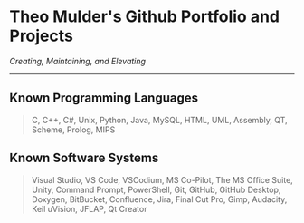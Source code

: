 Theo Mulder's Github Portfolio and Projects
===========================================

*Creating, Maintaining, and Elevating*

---

## Known Programming Languages

> C, C++, C#, Unix, Python, Java, MySQL, HTML, UML, Assembly, QT, Scheme, Prolog, MIPS

## Known Software Systems

> Visual Studio, VS Code, VSCodium, MS Co-Pilot, The MS Office Suite, Unity, Command Prompt, PowerShell, Git, GitHub, GitHub Desktop, Doxygen, BitBucket, Confluence, Jira, Final Cut Pro, Gimp, Audacity, Keil uVision, JFLAP, Qt Creator
